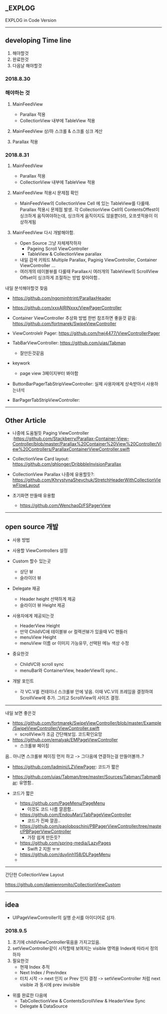 ## _EXPLOG

EXPLOG in Code Version 

---

## developing Time line 

1. 해야할것 
2. 완료한것 
3. 다음날 해야할것 


### 2018.8.30

### 해야하는 것 

1. MainFeedView 
	- Parallax 적용 
	- CollectionView 내부에 TableView 적용 

2. MainFeedView 상/하 스크롤 & 스크롤 싱크 계산 

3. Parallax 적용 

### 2018.8.31 


1. MainFeedView 
	- Parallax 적용
	- CollectionView 내부에 TableView 적용 

2. MainFeedView 적용시 문제점 확인
	- MainFeedView의 CollectionView Cell 에 있는 TableView를 다룰때. Parallax 적용시 문제점 발생. 각 CollectionView Cell의 ContentsOffest이 싱크하게 움직여야하는데, 싱크하게 움직이지도 않을뿐더라, 오프셋적용이 이상하게됨

3. MainFeedView 다시 개발해야함. 
	- Open Source 그냥 자체제작하자
		- Pageing Scroll ViewController 
		- TableView & CollectionView parallax 
	- 내일 검색 키워드 Multiple Parallax, Paginig ViewController, Container ViewController ...
	- 여러개의 테이블뷰를 다룰때 Parallax시 여러개의 TableView의 ScrollView Offset이 싱크하게 조절하는 방법 찾아야함..

내일 분석해야할것 찾음

- https://github.com/ngominhtrint/ParallaxHeader
- https://github.com/xxxAIRINxxx/ViewPagerController

- Container ViewController 추상화 방법 한번 참조하면 좋을것 같음: https://github.com/fortmarek/SwipeViewController
- ViewControlelr Pager: https://github.com/hwj4477/ViewControllerPager
- TabBarViewController: https://github.com/uias/Tabman
	- 잘만든것같음

- keywork
	- page view 3페이지부터 봐야함


- ButtonBarPagerTabStripViewController: 실제 사용자에게 상속받아서 사용하는녀석 
- BarPagerTabStripViewController:



----

## Other Article 

- 나중에 도움될듯 Paging ViewController :https://github.com/Stackberry/Parallax-Container-View-Controller/blob/master/Parallax%20Container%20View%20Controller/View%20Controllers/ParallaxContainerViewController.swift

- CollectionView Card layout: https://github.com/qhlonger/DribbbleInvisionParallax
- CollectionView Parallax 나중에 유용할듯?: https://github.com/KhrystynaShevchuk/StretchHeaderWithCollectionViewFlowLayout
- 초기화면 만들때 유용함
	- https://github.com/WenchaoD/FSPagerView

	
---


## open source 개발 


- 사용 방법 


- 사용할 ViewControllers 설정
- Custom 할수 있는곳 
	- 상단 뷰 
	- 슬라이더 뷰 
- Delegate 재공
	- Header height 선택하게 제공 
	- 슬라이더 뷰 Height 제공  


- 사용자에게 제공되는것 
	- HeaderView Height 
	- 만약 ChildVC에 테이블뷰 or 컬렉션뷰가 있을때 VC 핸들러 
	- menuView Height 
	- menuView 이름 or 이미지 가능유무, 선택된 메뉴 색상 수정 

- 중요한것 
	- ChildVC와 scroll sync 
	- menuBar와 ContainerView, headerView의 sync..

- 개발 포인트
	- 각 VC.V를 컨테이너 스크롤뷰 안에 넣음. 이때 VC.V의 프레임을 결정하여 ScrollView에 추가. 그리고 ScrollView의 사이즈 결정. 

	
---

내일 보면 좋은것 

- https://github.com/fortmarek/SwipeViewController/blob/master/Example/SwipeViewController/ViewController.swift 
	- scrollView가 조금 간단해보임. 코드확인요망
- https://github.com/emalyak/EMPageViewController
	- 스크롤뷰 페이징 

음.. 아니면 스크롤뷰 페이징 먼저 하고 -> 그다음에 연결하는걸 만들어볼까..? 

- https://github.com/ladmini/LZViewPager: 코드가 짧은
- https://github.com/uias/Tabman/tree/master/Sources/Tabman/TabmanBar: 유명함..

- 코드가 짧은 
	- https://github.com/PageMenu/PageMenu
		- 이것도 코드 나름 깔끔함..
	- https://github.com/EndouMari/TabPageViewController
		- 코드가 진짜 깔끔..
	- https://github.com/paoloboschini/PBPagerViewController/tree/master/PBPagerViewController
		- 가장 쉽게 만든듯?
	- https://github.com/spring-media/LazyPages
		- Swift 2 지원 ㅠㅠ 
	- https://github.com/duylinh158/DLPageMenu
	- 

---

간단한 CollectionView Layout 

https://github.com/damienromito/CollectionViewCustom


---

## idea 

- UIPageViewController의 실행 순서를 아이디어로 삼자. 

### 2018.9.5 

1. 초기에 childViewController묶음을 가지고있음. 
2. setViewController같이 시작할때 보여지는 visible 영역을 Index에 따라서 정의하자 
3. 필요한것 
	- 현재 Index 추적 
	- Next Index / PrevIndex 
	- 터치 시작 -> next 인지 or Prev 인지 결정 -> setViewController 처럼 next visible 과 동시에 prev invisible

- 위를 완료한 다음에
	- TabCollectionView & ContentsScrollView & HeaderView Sync 
	- Delegate & DataSource 


	

